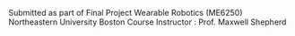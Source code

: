 Submitted as part of Final Project 
Wearable Robotics (ME6250) Northeastern University Boston
Course Instructor : Prof. Maxwell Shepherd
